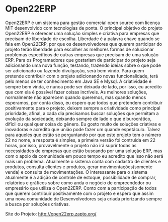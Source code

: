 # Open22ERP

Open22ERP é um sistema para gestão comercial open source com licença MIT desenvolvido
com tecnologias de ponta. O principal objetivo do projeto Open22ERP é oferecer uma solução
simples e criativa para empresas que precisam de liberdade de escolha. Liberdade é a palavra
chave quando se fala em Open22ERP, por que os desenvolvedores que querem participar do
projeto terão liberdade para escolher as melhores formas de solucionar problemas específicos
de outras empresas que precisam de uma solução ERP. Para os Programadores que gostariam de participar
do projeto seja adicionando uma nova função, testando, trazendo ideias sobre o que pode ser adicionado ou
fazendo divulgação, será bem vindo. Para quem pretende contribuir com o projeto adicionando novas 
funcionalidade, terá pelo menos de ter conhecimento em Java SE e Mysql. A criatividade é sempre bem vinda, e nunca pode
ser deixada de lado, por isso, eu acredito que com ela é possível fazer coisas incríveis. As melhores soluções, 
normalmente não aparecem quando queremos, mas quando menos esperamos, por conta disso, eu espero que todos que pretendem 
contribuir positivamente para o projeto, deixem sempre a criatividade como principal prioridade, afinal, a cada dia precisamos
buscar soluções que permitam a evolução da sociedade, deixando sempre de lado o que é burocrático, difícil ou qual quer
coisa do gênero. Eu gosto muito de soluções criativas e inovadoras e acredito que união pode fazer um quande
espetáculo. Talvez para aqueles que estão se perguntando por que este projeto tem o número 22 no nome, a resposta
é simples, a primeira versão foi contruida em 22 horas, por isso, provavelmente o projeto não irá suprir todas
as necessidades de empresas que estão buscando por uma solução ERP, mas com o apoio da comunidade em pouco tempo
eu acredito que isso não será mais um problema. Atualmente o sistema conta com cadastro de clientes e produtos, consulta 
clientes e produtos, gerar movimentações(somente venda) e consulta de movimentações. O interessante para o sistema
atualmente é a adição de controle de estoque, possibilidade de comprar, relatórios e gráficos sobre como
anda o negócio de empreendedor ou empresário que utiliza o Open22ERP. Conto com a participação de todos
que querem contribuir positivamente com o projeto e espero que assim uma nova comunidade de Desenvolvedores
seja criada priorizando sempre a busca por soluções criativas.

Site do Projeto: http://open22erp.zapto.org/
